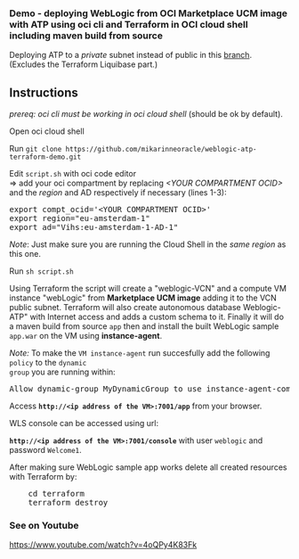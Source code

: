 ### Demo - deploying WebLogic from OCI Marketplace UCM image with ATP using oci cli and Terraform in OCI cloud shell including maven build from source

<p>
Deploying ATP to a <i>private</i> subnet instead of public in this <a href="https://github.com/mikarinneoracle/weblogic-atp-terraform-demo/tree/weblogic-with-ATP-in-private-subnet">branch</a>. (Excludes the Terraform Liquibase part.)
    
## Instructions

<i>prereq: oci cli must be working in oci cloud shell</i> (should be ok by default).

<p>
Open oci cloud shell

<p>
Run <code>git clone https://github.com/mikarinneoracle/weblogic-atp-terraform-demo.git</code>

<p>
Edit <code>script.sh</code> with oci code editor<br>
    => add your oci compartment by replacing <i>&lt;YOUR COMPARTMENT OCID&gt;</i> and the <i>region</i> and AD respectively if necessary (lines 1-3):

<p>
<pre>
export compt_ocid='&lt;YOUR COMPARTMENT OCID&gt;'
export region="eu-amsterdam-1"
export ad="Vihs:eu-amsterdam-1-AD-1"
</pre>

<p>
<i>Note</i>: Just make sure you are running the Cloud Shell in the <i>same region</i> as this one.

<p>
Run <code>sh script.sh</code>

<p>
Using Terraform the script will create a "weblogic-VCN" and a compute VM instance "webLogic" from <b>Marketplace UCM image</b> adding it to the VCN public subnet. Terraform will also create autonomous database Weblogic-ATP" with Internet access and adds a custom schema to it. Finally it will do a maven build from source <code>app</code> then and install the built WebLogic sample <code>app.war</code> on the VM using <b>instance-agent</b>.
    
<i>Note:</i> To make the <code>VM instance-agent</code> run succesfully add the following <code>policy</code> to
the <code>dynamic group</code> you are running within:
<pre>
Allow dynamic-group MyDynamicGroup to use instance-agent-command-execution-family in compartment &lt;YOUR COMPARTMENT&gt;
</pre>
    
<p>
Access <b><code>http://&lt;ip address of the VM&gt;:7001/app</code></b> from your browser.

<p>
WLS console can be accessed using url:

<p>
<b><code>http://&lt;ip address of the VM&gt;:7001/console</code></b> with user <code>weblogic</code> and password <code>Welcome1</code>.

<p>
After making sure WebLogic sample app works delete all created resources with Terraform by:
<pre>
    cd terraform
    terraform destroy
</pre>

### See on Youtube

<a href="https://www.youtube.com/watch?v=4oQPy4K83Fk">https://www.youtube.com/watch?v=4oQPy4K83Fk</a>
